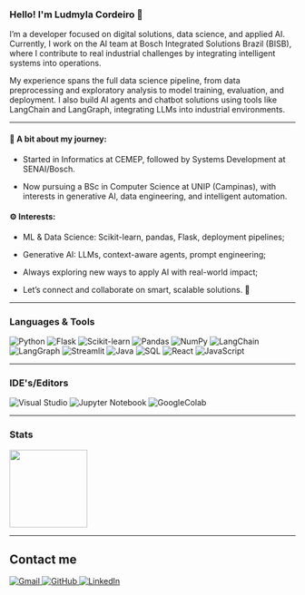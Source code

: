 ### Hello! I'm Ludmyla Cordeiro 👋

I’m a developer focused on digital solutions, data science, and applied AI. Currently, I work on the AI team at Bosch Integrated Solutions Brazil (BISB), where I contribute to real industrial challenges by integrating intelligent systems into operations.

My experience spans the full data science pipeline, from data preprocessing and exploratory analysis to model training, evaluation, and deployment. I also build AI agents and chatbot solutions using tools like LangChain and LangGraph, integrating LLMs into industrial environments.

---

#### 💼 A bit about my journey:
- Started in Informatics at CEMEP, followed by Systems Development at SENAI/Bosch.

- Now pursuing a BSc in Computer Science at UNIP (Campinas), with interests in generative AI, data engineering, and intelligent automation.

#### ⚙️ Interests:
- ML & Data Science: Scikit-learn, pandas, Flask, deployment pipelines;

- Generative AI: LLMs, context-aware agents, prompt engineering;

- Always exploring new ways to apply AI with real-world impact;

- Let’s connect and collaborate on smart, scalable solutions. 🚀

---

### Languages & Tools

![Python](https://img.shields.io/badge/-Python-2b5b84?&logo=Python&logoColor=fff)
![Flask](https://img.shields.io/badge/-Flask-2a80b9?&logo=flask&logoColor=fff)
![Scikit-learn](https://img.shields.io/badge/-Scikit_Learn-f99f44?&logo=scikit-learn&logoColor=fff)
![Pandas](https://img.shields.io/badge/-Pandas-d63384?&logo=pandas&logoColor=fff)
![NumPy](https://img.shields.io/badge/NumPy-276be9?logo=numpy&logoColor=fff)
![LangChain](https://img.shields.io/badge/-LangChain-1d3d3c?&logo=langchain&logoColor=fff)
![LangGraph](https://img.shields.io/badge/LangGraph-076597?logo=graph&logoColor=fff)
![Streamlit](https://img.shields.io/badge/Streamlit-ff4b4b?logo=streamlit&logoColor=fff)
![Java](https://img.shields.io/badge/-Java-e76f00?&logo=Java&logoColor=fff)
![SQL](https://img.shields.io/badge/-SQL-4479A1?&logo=MySQL&logoColor=fff)
![React](https://img.shields.io/badge/-React-61DAFB?&logo=React&logoColor=000)
![JavaScript](https://img.shields.io/badge/-JavaScript-F7DF1E?&logo=JavaScript&logoColor=000)

---

### IDE's/Editors

![Visual Studio](https://img.shields.io/badge/Visual%20Studio-00bcf2.svg?style=Plastic&logo=visual-studio&logoColor=white)
![Jupyter Notebook](https://img.shields.io/badge/Jupyter-orange?style=Plastic&logo=jupyter&logoColor=white)
![GoogleColab](https://img.shields.io/badge/Google_Colab-%23575757.svg?style=Plastic&logo=Google-Colab&logoColor=#F9AB00)

---

### Stats

<a href="https://github.com/ludmuniz">
  <img height="137px" src="https://github-readme-stats.vercel.app/api?username=ludmuniz&hide_title=true&show_icons=true&hide_border=true&line_height=21&theme=github_dark" />
</a>

---

## Contact me

<p>
  <a href="mailto:ludmylacmc@gmail.com">
    <img alt="Gmail" src="https://img.shields.io/badge/Gmail-%23BB001B.svg?&logo=Gmail&logoColor=fff" />
  </a>
  <a href="https://github.com/ludmuniz">
    <img alt="GitHub" src="https://img.shields.io/badge/GitHub-%2312100E.svg?&logo=github&logoColor=fff" />
  </a>
  <a href="https://www.linkedin.com/in/ludmyla-muniz/">
    <img alt="LinkedIn" src="https://img.shields.io/badge/LinkedIn-0A66C2.svg?&logo=linkedin&logoColor=fff" />
  </a>
</p>
